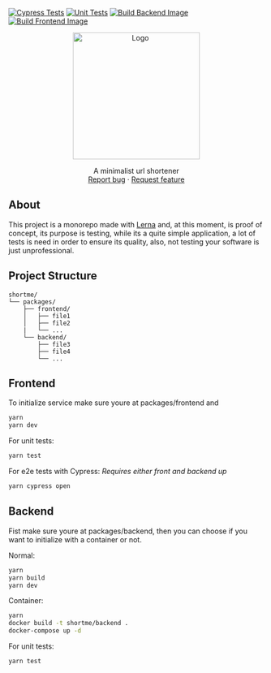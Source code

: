 [![Cypress Tests](https://github.com/henriquemod/short-me/actions/workflows/e2e-tests.yml/badge.svg)](https://github.com/henriquemod/short-me/actions/workflows/e2e-tests.yml)
[![Unit Tests](https://github.com/henriquemod/short-me/actions/workflows/unit-tests.yml/badge.svg)](https://github.com/henriquemod/short-me/actions/workflows/unit-tests.yml)
[![Build Backend Image](https://github.com/henriquemod/short-me/actions/workflows/backend-image.yml/badge.svg)](https://github.com/henriquemod/short-me/actions/workflows/backend-image.yml)
[![Build Frontend Image](https://github.com/henriquemod/short-me/actions/workflows/frontend-image.yml/badge.svg)](https://github.com/henriquemod/short-me/actions/workflows/frontend-image.yml)

<p align="center">
  <a href="https://example.com/">
    <img src="https://user-images.githubusercontent.com/43145168/190028991-b3e30dfe-8d51-4737-94b0-2bff87e62c88.png" alt="Logo" width="250">
  </a>
  <p align="center">
    A minimalist url shortener
    <br>
    <a href="https://github.com/henriquemod/projeto-faculdade/issues/new">Report bug</a>
    ·
    <a href="https://github.com/henriquemod/projeto-faculdade/issues/new?labels=feature">Request feature</a>
  </p>
</p>

## About

This project is a monorepo made with [Lerna](https://lerna.js.org) and, at this moment, is proof of concept, its purpose is testing, while its a quite simple application, a lot of tests is need in order to ensure its quality, also, not testing your software is just unprofessional.

## Project Structure

```text
shortme/
└── packages/
    ├── frontend/
    │   ├── file1
    │   ├── file2
    |   └── ...
    └── backend/
        ├── file3
        ├── file4
        └── ...
```

## Frontend

To initialize service make sure youre at packages/frontend and

```bash
yarn
yarn dev
```

For unit tests:

```bash
yarn test
```

For e2e tests with Cypress:
_Requires either front and backend up_

```bash
yarn cypress open
```

## Backend

Fist make sure youre at packages/backend, then you can choose if you want to initialize with a container or not.

Normal:

```bash
yarn
yarn build
yarn dev
```

Container:

```bash
yarn
docker build -t shortme/backend .
docker-compose up -d
```

For unit tests:

```bash
yarn test
```
